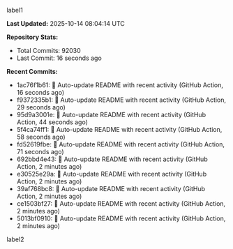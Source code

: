 
label1 
<!-- ACTIVITY_START -->
**Last Updated:** 2025-10-14 08:04:14 UTC

**Repository Stats:**
- Total Commits: 92030
- Last Commit: 16 seconds ago

**Recent Commits:**
- 1ac76f1b61: 🤖 Auto-update README with recent activity (GitHub Action, 16 seconds ago)
- f9372335b1: 🤖 Auto-update README with recent activity (GitHub Action, 29 seconds ago)
- 95d9a3001e: 🤖 Auto-update README with recent activity (GitHub Action, 44 seconds ago)
- 5f4ca74ff1: 🤖 Auto-update README with recent activity (GitHub Action, 58 seconds ago)
- fd52619fbe: 🤖 Auto-update README with recent activity (GitHub Action, 71 seconds ago)
- 692bbd4e43: 🤖 Auto-update README with recent activity (GitHub Action, 2 minutes ago)
- e30525e29a: 🤖 Auto-update README with recent activity (GitHub Action, 2 minutes ago)
- 39af768bc8: 🤖 Auto-update README with recent activity (GitHub Action, 2 minutes ago)
- ce1503bf27: 🤖 Auto-update README with recent activity (GitHub Action, 2 minutes ago)
- 5013bf0910: 🤖 Auto-update README with recent activity (GitHub Action, 2 minutes ago)
<!-- ACTIVITY_END -->

label2
